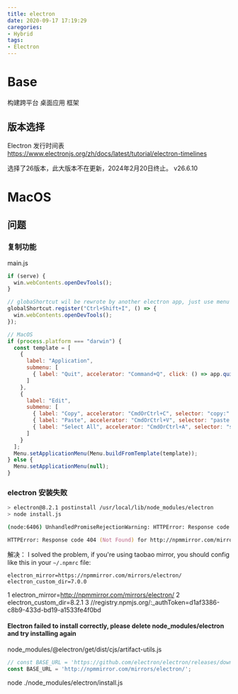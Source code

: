 ```yaml
---
title: electron
date: 2020-09-17 17:19:29
caregories:
- Hybrid
tags:
- Electron
---
```


# Base
构建跨平台 桌面应用 框架

## 版本选择
Electron 发行时间表
https://www.electronjs.org/zh/docs/latest/tutorial/electron-timelines

选择了26版本，此大版本不在更新，2024年2月20日终止。
v26.6.10


# MacOS
## 问题
### 复制功能
main.js
``` js
if (serve) {
  win.webContents.openDevTools();
}

// globaShortcut wil be rewrote by another electron app, just use menu accelerator for each app
globalShortcut.register("Ctrl+Shift+I", () => {
  win.webContents.openDevTools();
});

// MacOS
if (process.platform === "darwin") {
  const template = [
    {
      label: "Application",
      submenu: [
        { label: "Quit", accelerator: "Command+Q", click: () => app.quit()}
      ]
    },
    {
      label: "Edit",
      submenu: [
        { label: "Copy", accelerator: "CmdOrCtrl+C", selector: "copy:" },
        { label: "Paste", accelerator: "CmdOrCtrl+V", selector: "paste:" },
        { label: "Select All", accelerator: "CmdOrCtrl+A", selector: "selectAll:" }
      ]
    }
  ];
  Menu.setApplicationMenu(Menu.buildFromTemplate(template));
} else {
  Menu.setApplicationMenu(null);
}
```

### electron 安装失败
``` zsh
> electron@8.2.1 postinstall /usr/local/lib/node_modules/electron
> node install.js

(node:6406) UnhandledPromiseRejectionWarning: HTTPError: Response code 404 (Not Found) for http://npmmirror.com/mirrors/electron/9.1.0/electron-v8.2.1-darwin-x64.zip

HTTPError: Response code 404 (Not Found) for http://npmmirror.com/mirrors/electron/8.2.1/electron-v9.1.0-darwin-x64.zip
```

解决：
I solved the problem, if you're using taobao mirror, you should config like this in your `~/.npmrc` file:
```
electron_mirror=https://npmmirror.com/mirrors/electron/
electron_custom_dir=7.0.0
```

  1 electron_mirror=http://npmmirror.com/mirrors/electron/
  2 electron_custom_dir=8.2.1
  3 //registry.npmjs.org/:_authToken=d1af3386-c8b9-433d-bd19-a1533fe4f0bd

#### Electron failed to install correctly, please delete node_modules/electron and try installing again
node_modules/@electron/get/dist/cjs/artifact-utils.js
``` js
// const BASE_URL = 'https://github.com/electron/electron/releases/download/';
const BASE_URL = 'http://npmmirror.com/mirrors/electron/';
```
node ./node_modules/electron/install.js
